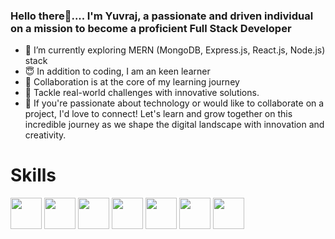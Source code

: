 ### Hello there👋.... I'm Yuvraj, a passionate and driven individual on a mission to become a proficient Full Stack Developer

- 🚀 I’m currently exploring MERN (MongoDB, Express.js, React.js, Node.js) stack
- 😇 In addition to coding, I am an keen learner
- 👯 Collaboration is at the core of my learning journey
- 🤔 Tackle real-world challenges with innovative solutions.
- 🌟 If you're passionate about technology or would like to collaborate on a project, I'd love to connect! Let's learn and grow together on this incredible journey as we shape the digital landscape with innovation and creativity.

# Skills
<a href="https://react.dev/"><img src="https://www.datocms-assets.com/45470/1631026680-logo-react-native.png?fm=webp](https://en.wikipedia.org/wiki/File:React-icon.svg)https://en.wikipedia.org/wiki/File:React-icon.svg](https://upload.wikimedia.org/wikipedia/commons/a/a7/React-icon.svg)https://upload.wikimedia.org/wikipedia/commons/a/a7/React-icon.svg" height=50/></a>
<a href="https://nodejs.org/it/docs"><img src="https://upload.wikimedia.org/wikipedia/commons/thumb/d/d9/Node.js_logo.svg/1920px-Node.js_logo.svg.png" height=50/></a>
<a href="https://expressjs.com/"><img src="https://geekflare.com/wp-content/uploads/2023/01/expressjs-680x220.png" height=50/></a>
<a href="https://www.mongodb.com/docs/"><img src="https://findlogovector.com/wp-content/uploads/2022/04/mongodb-logo-vector-2022.png" height=50/></a>
<a href="https://developer.mozilla.org/en-US/docs/Web/HTML"><img src="https://upload.wikimedia.org/wikipedia/commons/thumb/6/61/HTML5_logo_and_wordmark.svg/1024px-HTML5_logo_and_wordmark.svg.png" height=50/></a>
<a href="https://developer.mozilla.org/en-US/docs/Web/HTML"><img src="https://1000logos.net/wp-content/uploads/2020/09/CSS-Logo.png" height=50/></a>
<a href="https://developer.mozilla.org/en-US/docs/Web/CSS"><img src="https://images.squarespace-cdn.com/content/v1/5489b1f6e4b0c7fbb9e64fcb/1624052013060-Q95Y1VII33SLD2R766T5/ecmas6_2.png?format=1500w" height=50/></a>



